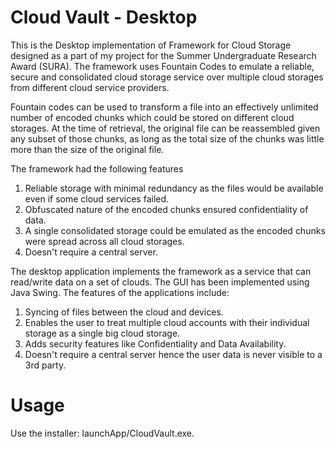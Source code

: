 # Cloud Vault - Desktop
This is the Desktop implementation of Framework for Cloud Storage designed as a part of my project for the Summer Undergraduate Research Award (SURA). The framework uses Fountain Codes to emulate a reliable, secure and consolidated cloud storage service over multiple cloud storages from different cloud service providers. 

Fountain codes can be used to transform a file into an effectively unlimited number of encoded chunks which could be stored on different cloud storages. At the time of retrieval, the original file can be reassembled given any subset of those chunks, as long as the total size of the chunks was little more than the size of the original file.

The framework had the following features
1. Reliable storage with minimal redundancy as the files would be available even if some cloud services failed.
2. Obfuscated nature of the encoded chunks ensured confidentiality of data.
3. A single consolidated storage could be emulated as the encoded chunks were spread across all cloud storages. 
4. Doesn't require a central server.

The desktop application implements the framework as a service that can read/write data on a set of clouds. The GUI has been implemented using Java Swing. The features of the applications include:
1. Syncing of files between the cloud and devices.
2. Enables the user to treat multiple cloud accounts with their individual storage as a single big cloud storage.
3. Adds security features like Confidentiality and Data Availability.
4. Doesn't require a central server hence the user data is never visible to a 3rd party.

# Usage
Use the installer: launchApp/CloudVault.exe.
